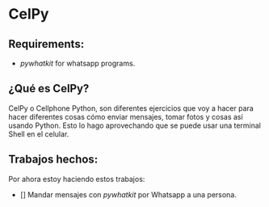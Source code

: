 # CelPy

## Requirements:
- _pywhatkit_ for whatsapp programs.


## ¿Qué es CelPy?

CelPy o Cellphone Python, son diferentes ejercicios que voy a hacer para hacer diferentes cosas cómo enviar mensajes, tomar fotos y cosas así usando Python. 
Esto lo hago aprovechando que se puede usar una terminal Shell en el celular.

## Trabajos hechos:

Por ahora estoy haciendo estos trabajos:

- [] Mandar mensajes con _pywhatkit_ por Whatsapp a una persona.
